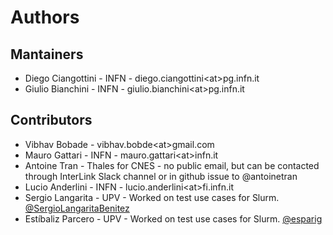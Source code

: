 # Authors

## Mantainers

- Diego Ciangottini - INFN - diego.ciangottini\<at\>pg.infn.it
- Giulio Bianchini - INFN - giulio.bianchini\<at\>pg.infn.it

## Contributors

- Vibhav Bobade - vibhav.bobde\<at\>gmail.com
- Mauro Gattari - INFN - mauro.gattari\<at\>infn.it
- Antoine Tran - Thales for CNES - no public email, but can be contacted through InterLink Slack channel or in github issue to @antoinetran
- Lucio Anderlini - INFN - lucio.anderlini\<at\>fi.infn.it
- Sergio Langarita - UPV - Worked on test use cases for Slurm. [@SergioLangaritaBenitez](https://www.github.com/SergioLangaritaBenitez)
- Estíbaliz Parcero - UPV - Worked on test use cases for Slurm. [@esparig](https://www.github.com/esparig)
